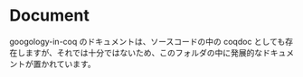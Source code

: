# Document

googology-in-coq のドキュメントは、ソースコードの中の coqdoc としても存在しますが、それでは十分ではないため、このフォルダの中に発展的なドキュメントが置かれています。
